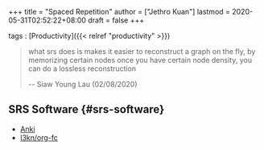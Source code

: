 +++
title = "Spaced Repetition"
author = ["Jethro Kuan"]
lastmod = 2020-05-31T02:52:22+08:00
draft = false
+++

tags
: [Productivity]({{< relref "productivity" >}})

> what srs does is makes it easier to reconstruct a graph on the fly, by
> memorizing certain nodes once you have certain node density, you can
> do a lossless reconstruction
>
> -- Siaw Young Lau (02/08/2020)

## SRS Software {#srs-software}

- [Anki](https://apps.ankiweb.net/)
- [l3kn/org-fc](https://github.com/l3kn/org-fc/)
